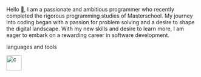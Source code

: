 Hello 👋, I am a passionate and ambitious programmer who recently completed the rigorous programming studies of Masterschool. My journey into coding began with a passion for problem solving and a desire to shape the digital landscape. With my new skills and desire to learn more, I am eager to embark on a rewarding career in software development.
<p>languages and tools</p>
 <img src="https://cdn3.iconfinder.com/data/icons/logos-and-brands-adobe/512/267_Python-512.png" alt="c" width="40" height="40"/>
